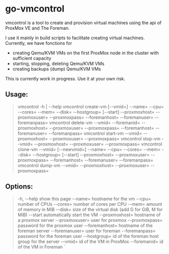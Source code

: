 # go-vmcontrol

vmcontrol is a tool to create and provision virtual machines using the api of ProxMox VE and The Foreman.

I use it mainly in build scripts to facilitate creating virtual machines. Currently, we have fonctions for 
* creating Qemu/KVM VMs on the first ProxMox node in the cluster with sufficient capacity
* starting, stopping, deleting Qemu/KVM VMs
* creating backups (dump) Qemu/KVM VMs


This is currently work in progress. Use it at your own risk. 


## Usage:
>  vmcontrol -h | --help
>  vmcontrol create-vm [--vmid=<vmid>] --name=<vmname> --cpu=<cpucount> --cores=<corecount> --mem=<memory> --disk=<disksize> --hostgroup=<id> [--start] --proxmoxhost=<hostname> --proxmoxuser=<username> --proxmoxpass=<secret> --foremanhost=<hostname> --foremanuser=<username> --foremanpass=<secret>
>  vmcontrol delete-vm --vmid=<vmid> --foremanid=<foremanid> --proxmoxhost=<hostname> --proxmoxuser=<username> --proxmoxpass=<secret> --foremanhost=<hostname> --foremanuser=<username> --foremanpass=<secret>
>  vmcontrol start-vm --vmid=<vmid> --proxmoxhost=<hostname> --proxmoxuser=<username> --proxmoxpass=<secret>
>  vmcontrol stop-vm  --vmid=<vmid> --proxmoxhost=<hostname> --proxmoxuser=<username> --proxmoxpass=<secret>
>  vmcontrol clone-vm --vmid=<vmid> [--newvmid=<vmid>] --name=<vmname> --cpu=<cpucount> --cores=<corecount> --mem=<memory> --disk=<disksize> --hostgroup=<id> [--start] --proxmoxhost=<hostname> --proxmoxuser=<username> --proxmoxpass=<secret> --foremanhost=<hostname> --foremanuser=<username> --foremanpass=<secret>
>  vmcontrol dump-vm --vmid=<vmid> --proxmoxhost=<hostname> --proxmoxuser=<username> --proxmoxpass=<secret>

## Options:
>  -h, --help                show this page
>  --name=<vmname>           hostname for the vm
>  --cpu=<cpucount>          number of CPUs
>  --cores=<corecount>       number of cores per CPU
>  --mem=<memory>            amount of memory in MiB
>  --disk=<disksize>         size of the virtual disk (add G for GiB, M for MiB)
>  --start                   automatically start the VM
>  --proxmoxhost=<hostname>  hostname of a proxmox server
>  --proxmoxuser=<username>  user for proxmox
>  --proxmoxpass=<secret>    password for the proxmox user
>  --foremanhost=<hostname>  hostname of the foreman server
>  --foremanuser=<username>  user for foreman
>  --foremanpass=<secret>    password for the foreman user
>  --hostgroup=<id>          id of the foreman host group for the server
>  --vmid=<vmid>             id of the VM in ProxMox
>  --foremanid=<foremanid>   id of the VM in Foreman
`
